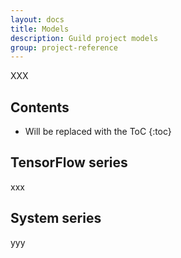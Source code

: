 ```yaml
---
layout: docs
title: Models
description: Guild project models
group: project-reference
---
```


XXX

## Contents

* Will be replaced with the ToC
{:toc}

## TensorFlow series

xxx

## System series

yyy
